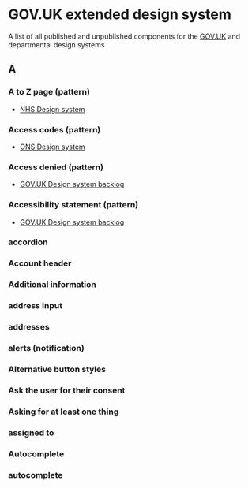 # GOV.UK extended design system
A list of all published and unpublished components for the [GOV.UK](https://design-system.service.gov.uk/) and departmental design systems

## A

### A to Z page (pattern)
* [NHS Design system](https://service-manual.nhs.uk/design-system/patterns/a-to-z-page)

### Access codes (pattern)
* [ONS Design system](https://service-manual.ons.gov.uk/design-system/patterns/access-codes)

### Access denied (pattern)
* [GOV.UK Design system backlog](https://github.com/alphagov/govuk-design-system-backlog/issues/158)

### Accessibility statement (pattern)
* [GOV.UK Design system backlog](https://github.com/alphagov/govuk-design-system-backlog/issues/203)

### accordion

### Account header

### Additional information

### address input

### addresses

### alerts (notification)

### Alternative button styles

### Ask the user for their consent

### Asking for at least one thing

### assigned to

### Autocomplete

### autocomplete
